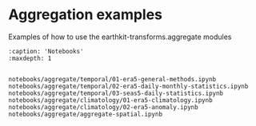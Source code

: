 # Aggregation examples

Examples of how to use the earthkit-transforms.aggregate modules

```{toctree}
:caption: 'Notebooks'
:maxdepth: 1


notebooks/aggregate/temporal/01-era5-general-methods.ipynb
notebooks/aggregate/temporal/02-era5-daily-monthly-statistics.ipynb
notebooks/aggregate/temporal/03-seas5-daily-statistics.ipynb
notebooks/aggregate/climatology/01-era5-climatology.ipynb
notebooks/aggregate/climatology/02-era5-anomaly.ipynb
notebooks/aggregate/aggregate-spatial.ipynb
```
